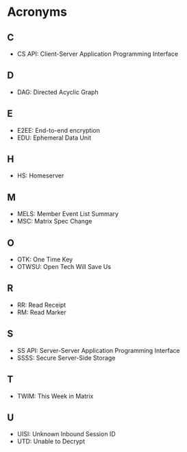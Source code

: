 # Acronyms

## C

- CS API: Client-Server Application Programming Interface

## D

- DAG: Directed Acyclic Graph

## E

- E2EE: End-to-end encryption
- EDU: Ephemeral Data Unit

## H

- HS: Homeserver

## M

- MELS: Member Event List Summary
- MSC: Matrix Spec Change

## O

- OTK: One Time Key
- OTWSU: Open Tech Will Save Us

## R

- RR: Read Receipt
- RM: Read Marker

## S

- SS API: Server-Server Application Programming Interface
- SSSS: Secure Server-Side Storage

## T

- TWIM: This Week in Matrix

## U

- UISI: Unknown Inbound Session ID
- UTD: Unable to Decrypt
